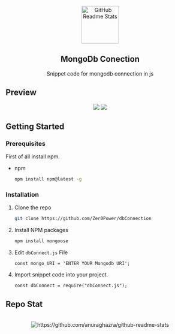 <p align="center">
 <img width="100px" src="https://res.cloudinary.com/anuraghazra/image/upload/v1594908242/logo_ccswme.svg" align="center" alt="GitHub Readme Stats" />
 <h2 align="center">MongoDb Conection</h2>
 <p align="center">Snippet code for mongodb connection in js</p>
</p>

## Preview
<p align="center">
<img src="https://github.com/Zer0Power/dbConnection/blob/main/screenshots/Screenshot_at_2022-03-24_15-03-39.png">
<img src="https://github.com/Zer0Power/dbConnection/blob/main/screenshots/Screenshot_at_2022-03-24_15-19-43.png">
</p>

## Getting Started

### Prerequisites

First of all install npm.
* npm
  ```sh
  npm install npm@latest -g
  ```

### Installation

1. Clone the repo
   ```sh
   git clone https://github.com/Zer0Power/dbConnection
   ```
2. Install NPM packages
   ```sh
   npm install mongoose
   ```
3. Edit `dbConnect.js` File
   ```JS
   const mongo_URI = 'ENTER YOUR Mongodb URI';
   ```
4. Import snippet code into your project.
   ```JS
   const dbConnect = require("dbConnect.js");
   ```
   
   
<h2>Repo Stat</h2>
<p align="center"><br>
<img src="https://github-readme-stats.vercel.app/api/pin/?username=Zer0Power&repo=dbConnection&theme=nord" alt="https://github.com/anuraghazra/github-readme-stats">
</p>
